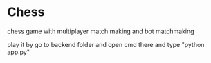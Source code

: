 # Chess
chess game with multiplayer match making and bot matchmaking

play it by
go to backend folder and open cmd there and type "python app.py"
